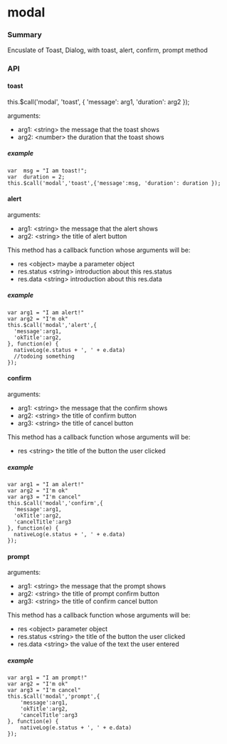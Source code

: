 # modal

### Summary

Encuslate of Toast, Dialog, with toast, alert, confirm, prompt method

### API

#### toast

this.$call('modal', 'toast', { 'message': arg1, 'duration': arg2 });

arguments:

* arg1: &lt;string&gt; the message that the toast shows
* arg2: &lt;number&gt; the duration that the toast shows

##### example

```
var  msg = "I am toast!";
var  duration = 2;
this.$call('modal','toast',{'message':msg, 'duration': duration });
```

#### alert

arguments:

* arg1: &lt;string&gt; the message that the alert shows
* arg2: &lt;string&gt; the title of alert button

This method has a callback function whose arguments will be:

* res &lt;object&gt; maybe a parameter object
* res.status &lt;string&gt; introduction about this res.status
* res.data &lt;string&gt; introduction about this res.data

##### example

```
var arg1 = "I am alert!"
var arg2 = "I'm ok"
this.$call('modal','alert',{
  'message':arg1,
  'okTitle':arg2,
}, function(e) {
  nativeLog(e.status + ', ' + e.data)
  //todoing something
});
```
    
#### confirm

arguments:

* arg1: &lt;string&gt; the message that the confirm shows
* arg2: &lt;string&gt; the title of confirm button
* arg3: &lt;string&gt; the title of cancel button

This method has a callback function whose arguments will be:

* res &lt;string&gt; the title of the button the user clicked
  
##### example

```
var arg1 = "I am alert!"
var arg2 = "I'm ok"
var arg3 = "I'm cancel"
this.$call('modal','confirm',{
  'message':arg1,
  'okTitle':arg2,
  'cancelTitle':arg3
}, function(e) {
  nativeLog(e.status + ', ' + e.data)
});
```

#### prompt

arguments:

* arg1: &lt;string&gt; the message that the prompt shows
* arg2: &lt;string&gt; the  title of prompt confirm button
* arg3: &lt;string&gt; the  title of confirm cancel button
   
This method has a callback function whose arguments will be:

* res &lt;object&gt; parameter object
* res.status &lt;string&gt; the title of the button the user clicked
* res.data &lt;string&gt; the value of the text the user entered

##### example

```
var arg1 = "I am prompt!"
var arg2 = "I'm ok"
var arg3 = "I'm cancel"  
this.$call('modal','prompt',{
    'message':arg1,
    'okTitle':arg2,
    'cancelTitle':arg3
}, function(e) {
    nativeLog(e.status + ', ' + e.data)
});
```



